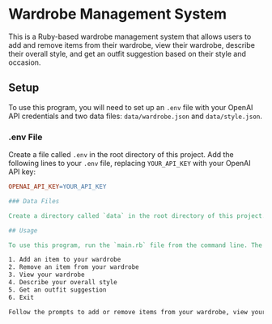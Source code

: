 # Wardrobe Management System

This is a Ruby-based wardrobe management system that allows users to add and remove items from their wardrobe, view their wardrobe, describe their overall style, and get an outfit suggestion based on their style and occasion.

## Setup

To use this program, you will need to set up an `.env` file with your OpenAI API credentials and two data files: `data/wardrobe.json` and `data/style.json`.

### .env File

Create a file called `.env` in the root directory of this project. Add the following lines to your `.env` file, replacing `YOUR_API_KEY` with your OpenAI API key:


```makefile
OPENAI_API_KEY=YOUR_API_KEY

### Data Files

Create a directory called `data` in the root directory of this project. Create two empty JSON files inside the `data` directory: `wardrobe.json` and `style.json`. Note that the `data` directory and its contents are excluded from version control using the `.gitignore` file. This means that any data you store in these files will not be pushed to GitHub.

## Usage

To use this program, run the `main.rb` file from the command line. The program will display a menu of options:

1. Add an item to your wardrobe
2. Remove an item from your wardrobe
3. View your wardrobe
4. Describe your overall style
5. Get an outfit suggestion
6. Exit

Follow the prompts to add or remove items from your wardrobe, view your wardrobe, describe your overall style, or get an outfit suggestion. When you are finished using the program, choose option 6 to save your wardrobe data to the `wardrobe.json` file and exit the program.

